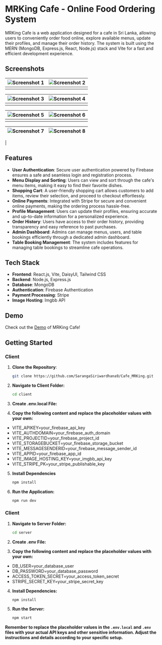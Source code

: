 # MRKing Cafe - Online Food Ordering System

MRKing Cafe is a web application designed for a cafe in Sri Lanka, allowing users to conveniently order food online, explore available menus, update their profiles, and manage their order history. The system is built using the MERN (MongoDB, Express.js, React, Node.js) stack and Vite for a fast and efficient development experience.

## Screenshots

| ![Screenshot 1](https://github.com/SarangaSiriwardhana9/Cafe_MRKing/assets/99233703/a29fa1b7-8bef-4a43-bdac-359154d32645) | ![Screenshot 2](https://github.com/SarangaSiriwardhana9/Cafe_MRKing/assets/99233703/2cd6d410-50e9-469f-a33a-8a3604cb1693) |
| ------------------------------------------------------------ | ------------------------------------------------------------ |
|                                     |                                     |

| ![Screenshot 3](https://github.com/SarangaSiriwardhana9/Cafe_MRKing/assets/99233703/cabe0982-351c-46e9-acbe-15df7f152c45) | ![Screenshot 4](https://github.com/SarangaSiriwardhana9/Cafe_MRKing/assets/99233703/dd15220a-db6e-4a00-8995-c772607a135e) |
| ------------------------------------------------------------ | ------------------------------------------------------------ |
|                                     |                                     |

| ![Screenshot 5](https://github.com/SarangaSiriwardhana9/Cafe_MRKing/assets/99233703/4d57ca4f-a771-4d48-9f66-8c83870a2add) | ![Screenshot 6](https://github.com/SarangaSiriwardhana9/Cafe_MRKing/assets/99233703/ec9b4c12-cf4f-4c02-9871-e9747caf8b91) |
| ------------------------------------------------------------ | ------------------------------------------------------------ |
|                                     |                                     |

| ![Screenshot 7](https://github.com/SarangaSiriwardhana9/Cafe_MRKing/assets/99233703/324a548c-3c2b-46c3-a47b-f06a91c15513) | ![Screenshot 8](https://github.com/SarangaSiriwardhana9/Cafe_MRKing/assets/99233703/7b0d209c-0745-4da3-a4af-0e3556e53ab6) |
| ------------------------------------------------------------ | ------------------------------------------------------------ |
|    




## Features

- **User Authentication**: Secure user authentication powered by Firebase ensures a safe and seamless login and registration process.
- **Menu Display and Sorting**: Users can view and sort through the cafe's menu items, making it easy to find their favorite dishes.
- **Shopping Cart**: A user-friendly shopping cart allows customers to add items, review their selection, and proceed to checkout effortlessly.
- **Online Payments**: Integrated with Stripe for secure and convenient online payments, making the ordering process hassle-free.
- **Profile Management**: Users can update their profiles, ensuring accurate and up-to-date information for a personalized experience.
- **Order History**: Users have access to their order history, providing transparency and easy reference to past purchases.
- **Admin Dashboard**: Admins can manage menus, users, and table bookings efficiently through a dedicated admin dashboard.
- **Table Booking Management**: The system includes features for managing table bookings to streamline cafe operations.

## Tech Stack

- **Frontend**: React.js, Vite, DaisyUI, Tailwind CSS
- **Backend**: Node.js, Express.js
- **Database**: MongoDB
- **Authentication**: Firebase Authentication
- **Payment Processing**: Stripe
- **Image Hosting**: Imgbb API

## Demo

Check out the [Demo](https://cafe-mrking.netlify.app) of MRKing Cafe!


## Getting Started

### Client

1. **Clone the Repository**:

   ```bash
   git clone https://github.com/SarangaSiriwardhana9/Cafe_MRKing.git
   
2. **Navigate to Client Folder:**

   ```bash
   cd client

3. **Create .env.local File:**

4. **Copy the following content and replace the placeholder values with your own:**

- VITE_APIKEY=your_firebase_api_key
- VITE_AUTHDOMAIN=your_firebase_auth_domain
- VITE_PROJECTID=your_firebase_project_id
- VITE_STORAGEBUCKET=your_firebase_storage_bucket
- VITE_MESSAGESENDERID=your_firebase_message_sender_id
- VITE_APPID=your_firebase_app_id
- VITE_IMAGE_HOSTING_KEY=your_imgbb_api_key
- VITE_STRIPE_PK=your_stripe_publishable_key

5. **Install Dependencies**

   ```bash
   npm install

7. **Run the Application:**

   ```bash
   npm run dev

### Client

1. **Navigate to Server Folder:**

   ```bash
   cd server
   
2. **Create .env File:**

3. **Copy the following content and replace the placeholder values with your own:**
   
- DB_USER=your_database_user
- DB_PASSWORD=your_database_password
- ACCESS_TOKEN_SECRET=your_access_token_secret
- STRIPE_SECRET_KEY=your_stripe_secret_key

4. **Install Dependencies:**

   ```bash
   npm install

5. **Run the Server:**
   ```bash
   npm start


**Remember to replace the placeholder values in the `.env.local` and `.env` files with your actual API keys and other sensitive information. Adjust the instructions and details according to your specific setup.**
